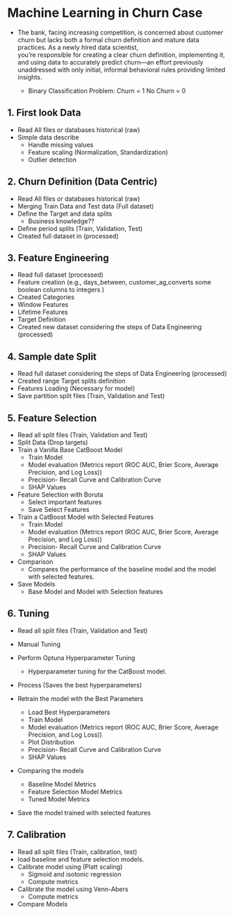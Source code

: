 # Machine Learning in Churn Case
- The bank, facing increasing competition, is concerned about customer churn but lacks both a formal churn definition and mature data practices. As a newly hired data scientist,    
    you’re responsible for creating a clear churn definition, implementing it, and using data to accurately predict churn—an effort previously unaddressed with only initial, informal behavioral rules providing limited insights.
  
  - Binary Classification Problem:
    Churn = 1
    No Churn = 0


## 1. First look Data
- Read All files or databases historical (raw)
- Simple data describe
  - Handle missing values
  - Feature scaling (Normalization, Standardization)
  - Outlier detection


## 2. Churn Definition (Data Centric)
- Read All files or databases historical (raw)
- Merging Train Data and Test data (Full dataset)
- Define the Target and data splits 
  - Business knowledge??
- Define period splits (Train, Validation, Test)
- Created full dataset in (processed)


## 3. Feature Engineering
- Read full dataset (processed)
- Feature creation (e.g., days_between, customer_ag,converts some boolean columns to integers )
- Created Categories 
- Window Features
- Lifetime Features
- Target Definition
- Created new dataset considering the steps of Data Engineering (processed)


## 4. Sample date Split
- Read full dataset considering the steps of Data Engineering  (processed)
- Created range Target splits definition
- Features Loading (Necessary for model)
- Save partition split files (Train, Validation and Test)


## 5. Feature Selection
- Read all split files (Train, Validation and Test)
- Split Data (Drop targets)
- Train a Vanilla Base CatBoost Model
  - Train Model
  - Model evaluation (Metrics report (ROC AUC, Brier Score, Average Precision, and Log Loss))
  - Precision- Recall Curve and Calibration Curve
  - SHAP Values
- Feature Selection with Boruta
  - Select important features
  - Save Select Features
- Train a CatBoost Model with Selected Features
  - Train Model
  - Model evaluation (Metrics report (ROC AUC, Brier Score, Average Precision, and Log Loss))
  - Precision- Recall Curve and Calibration Curve
  - SHAP Values
- Comparison
  - Compares the performance of the baseline model and the model with selected features.
- Save Models
  - Base Model and Model with Selection features 

## 6. Tuning
- Read all split files (Train, Validation and Test) 
- Manual Tuning
- Perform Optuna Hyperparameter Tuning
  - Hyperparameter tuning for the CatBoost model.
- Process (Saves the best hyperparameters)
- Retrain the model with the Best Parameters
  - Load Best Hyperparameters
  - Train Model
  - Model evaluation (Metrics report (ROC AUC, Brier Score,        Average Precision, and Log Loss))
  - Plot Distribution
  - Precision- Recall Curve and Calibration Curve
  - SHAP Values

- Comparing the models
  - Baseline Model Metrics
  - Feature Selection Model Metrics
  - Tuned Model Metrics
- Save the model trained with selected features


## 7. Calibration
- Read all split files (Train, calibration, test)
- load baseline and feature selection models. 
- Calibrate model using (Platt scaling)
  - Sigmoid and isotonic regression
  - Compute metrics
- Calibrate the model using Venn-Abers
  - Compute metrics
- Compare Models

